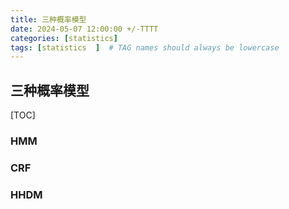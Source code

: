 ```yaml
---
title: 三种概率模型
date: 2024-05-07 12:00:00 +/-TTTT
categories: [statistics]
tags: [statistics  ]  # TAG names should always be lowercase
---
```



## 三种概率模型
[TOC]
### HMM


### CRF


### HHDM
